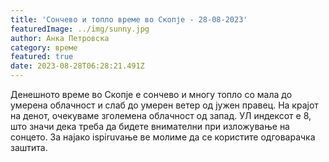 ```yaml
---
title: 'Сончево и топло време во Скопје - 28-08-2023'
featuredImage: ../img/sunny.jpg
author: Анка Петровска
category: време
featured: true
date: 2023-08-28T06:28:21.491Z
---
```

Денешното време во Скопје е сончево и многу топло со мала до умерена облачност и слаб до умерен ветер од јужен правец. На крајот на денот, очекуваме зголемена облачност од запад. УЛ индексот е 8, што значи дека треба да бидете внимателни при изложување на сонцето. За најако ispiruvaње ве молиме да се користите одговарачка заштита. 